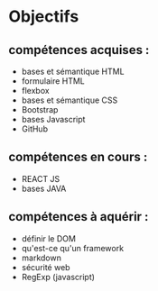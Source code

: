 # Objectifs

## compétences acquises :

- bases et sémantique HTML
- formulaire HTML
- flexbox
- bases et sémantique CSS
- Bootstrap
- bases Javascript
- GitHub

## compétences en cours : 

- REACT JS
- bases JAVA

## compétences à aquérir :

- définir le DOM
- qu'est-ce qu'un framework
- markdown
- sécurité web
- RegExp (javascript)
